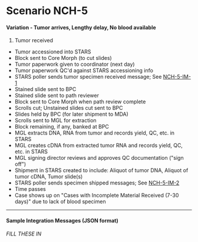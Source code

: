 # Scenario NCH-5
#### Variation - Tumor arrives, Lengthy delay, No blood available

1. Tumor received
* Tumor accessioned into STARS
* Block sent to Core Morph (to cut slides)
* Tumor paperwork given to coordinator (next day)
* Tumor paperwork QC'd against STARS accessioning info
* STARS poller sends tumor specimen received message; See [NCH-5-IM-1](#nch-5-im-1)
* Stained slide sent to BPC
* Stained slide sent to path reviewer
* Block sent to Core Morph when path review complete
* Scrolls cut; Unstained slides cut sent to BPC
* Slides held by BPC (for later shipment to MDA)
* Scrolls sent to MGL for extraction
* Block remaining, if any, banked at BPC
* MGL extracts DNA, RNA from tumor and records yield, QC, etc. in STARS
* MGL creates cDNA from extracted tumor RNA and records yield, QC, etc. in STARS
* MGL signing director reviews and approves QC documentation ("sign off")
* Shipment in STARS created to include: Aliquot of tumor DNA, Aliquot of tumor cDNA, Tumor slide(s)
* STARS poller sends specimen shipped messages; See [NCH-5-IM-2](#nch-5-im-2)
* Time passes
* Case shows up on "Cases with Incomplete Material Received (7-30 days)" due to lack of blood specimen

---

#### Sample Integration Messages (JSON format)
_FILL THESE IN_
